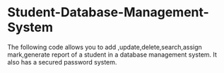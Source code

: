 # Student-Database-Management-System
The following code allows you to add ,update,delete,search,assign mark,generate report of a student in a database management system. It also has a secured password system.
